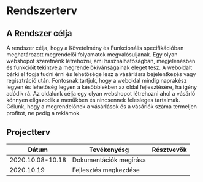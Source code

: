 # Rendszerterv
## A Rendszer célja
A rendszer célja, hogy a Követelmény és Funkcionális specifikációban meghatározott megrendelői folyamatok megvalósuljanak. Egy olyan webshopot szeretnénk létrehozni, ami használhatóságban, megjelenésben és funkcióit tekintve,a megrendelőkívánságainak eleget tesz. A weboldalt bárki el fogja tudni érni és lehetősége lesz a vásárlásra bejelentkezés vagy regisztráció után. Fontosnak tartjuk, hogy a weboldal mindig naprakész legyen és lehetőség legyen a későbbiekben az oldal fejlesztésére, ha igény adódik rá. Az oldalunk célja egy olyan webshopot létrehozni ahol a vásárló könnyen eligazodik a menükben és nincsennek felesleges tartalmak. Célunk, hogy a megrendelőnek a vásárlások és a vásárlók száma termeljen profitot, ne pedig a reklámok.
## Projectterv

|Dátum               |Tevékenyésg           |Résztvevők|
|--------------------|----------------------|----------|
|2020.10.08-10.18| Dokumentációk megírása||
|2020.10.19|Fejlesztés megkezdése||

